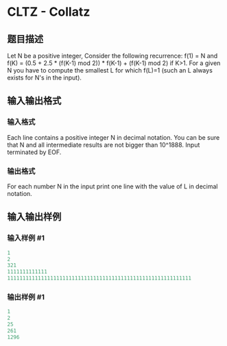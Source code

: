 # CLTZ - Collatz

## 题目描述

Let N be a positive integer, Consider the following recurrence: f(1) = N and f(K) = (0.5 + 2.5 \* (f(K-1) mod 2)) \* f(K-1) + (f(K-1) mod 2) if K>1. For a given N you have to compute the smallest L for which f(L)=1 (such an L always exists for N's in the input).

## 输入输出格式

### 输入格式

Each line contains a positive integer N in decimal notation. You can be sure that N and all intermediate results are not bigger than 10^1888. Input terminated by EOF.

### 输出格式

For each number N in the input print one line with the value of L in decimal notation.

## 输入输出样例

### 输入样例 #1

```cpp
1
2
321
1111111111111
111111111111111111111111111111111111111111111111111111111111
```


### 输出样例 #1

```cpp
1
2
25
261
1296
```


